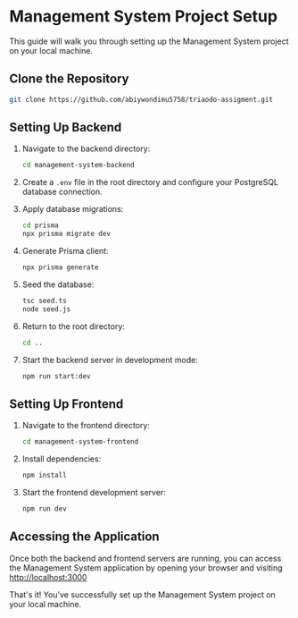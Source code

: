 # Management System Project Setup

This guide will walk you through setting up the Management System project on your local machine.

## Clone the Repository

```bash
git clone https://github.com/abiywondimu5758/triaodo-assigment.git
```

## Setting Up Backend

1. Navigate to the backend directory:
   ```bash
   cd management-system-backend
   ```

2. Create a `.env` file in the root directory and configure your PostgreSQL database connection.

3. Apply database migrations:
   ```bash
   cd prisma
   npx prisma migrate dev
   ```

4. Generate Prisma client:
   ```bash
   npx prisma generate
   ```

5. Seed the database:
   ```bash
   tsc seed.ts
   node seed.js
   ```

6. Return to the root directory:
   ```bash
   cd ..
   ```

7. Start the backend server in development mode:
   ```bash
   npm run start:dev
   ```

## Setting Up Frontend

1. Navigate to the frontend directory:
   ```bash
   cd management-system-frontend
   ```

2. Install dependencies:
   ```bash
   npm install
   ```

3. Start the frontend development server:
   ```bash
   npm run dev
   ```

## Accessing the Application

Once both the backend and frontend servers are running, you can access the Management System application by opening your browser and visiting [http://localhost:3000](http://localhost:5173/)

That's it! You've successfully set up the Management System project on your local machine.
